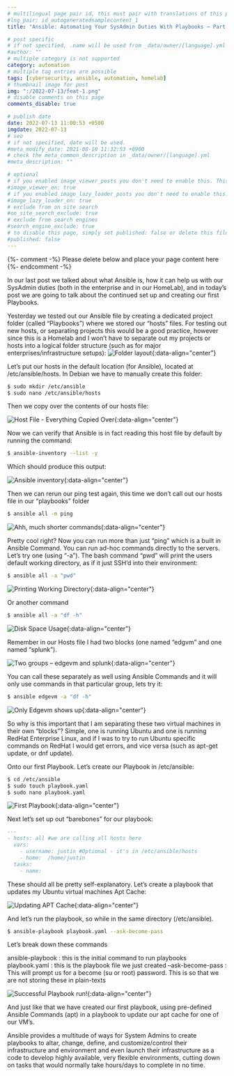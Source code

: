 ```yaml
---
# multilingual page pair id, this must pair with translations of this page. (This name must be unique)
#lng_pair: id_autogeneratedsamplecontent_1
title: "Ansible: Automating Your SysAdmin Duties With Playbooks – Part 2 – Setting up and Playbooks"

# post specific
# if not specified, .name will be used from _data/owner/[language].yml
#author: ""
# multiple category is not supported
category: automation
# multiple tag entries are possible
tags: [cybersecurity, ansible, automation, homelab]
# thumbnail image for post
img: ":/2022-07-13/feat-1.png"
# disable comments on this page
comments_disable: true

# publish date
date: 2022-07-13 11:00:53 +0500
imgdate: 2022-07-13
# seo
# if not specified, date will be used.
#meta_modify_date: 2021-08-10 11:32:53 +0900
# check the meta_common_description in _data/owner/[language].yml
#meta_description: ""

# optional
# if you enabled image_viewer_posts you don't need to enable this. This is only if image_viewer_posts = false
#image_viewer_on: true
# if you enabled image_lazy_loader_posts you don't need to enable this. This is only if image_lazy_loader_posts = false
#image_lazy_loader_on: true
# exclude from on site search
#on_site_search_exclude: true
# exclude from search engines
#search_engine_exclude: true
# to disable this page, simply set published: false or delete this file
#published: false
---
```


{%- comment -%} Please delete below and place your page content here {%- endcomment -%}

In our last post we talked about what Ansible is, how it can help us with our SysAdmin duties (both in the enterprise and in our HomeLab), and in today’s post we are going to talk about the continued set up and creating our first Playbooks.

Yesterday we tested out our Ansible file by creating a dedicated project folder (called “Playbooks”) where we stored our “hosts” files. For testing out new hosts, or separating projects this would be a good practice, however since this is a Homelab and I won’t have to separate out my projects or hosts into a logical folder structure (such as for major enterprises/infrastructure setups):
![Folder layout](:/{{page.imgdate}}/2.png){:data-align="center"}

Let’s put our hosts in the default location (for Ansible), located at /etc/ansible/hosts. In Debian we have to manually create this folder:

```bash
$ sudo mkdir /etc/ansible
$ sudo nano /etc/ansible/hosts
```

Then we copy over the contents of our hosts file:

![Host File - Everything Copied Over](:/{{page.imgdate}}/3.png){:data-align="center"}

Now we can verify that Ansible is in fact reading this host file by default by running the command:

```bash
$ ansible-inventory --list -y
```

Which should produce this output:

![Ansible inventory](:/{{page.imgdate}}/4.png){:data-align="center"}

Then we can rerun our ping test again, this time we don’t call out our hosts file in our “playbooks” folder

```bash
$ ansible all -m ping
```

![Ahh, much shorter commands](:/{{page.imgdate}}/5.png){:data-align="center"}

Pretty cool right? Now you can run more than just “ping” which is a built in Ansible Command. You can run ad-hoc commands directly to the servers. Let’s try one (using “-a”). The bash command “pwd” will print the users default working directory, as if it just SSH’d into their environment:

```bash
$ ansible all -a "pwd"
```

![Printing Working Directory](:/{{page.imgdate}}/6.png){:data-align="center"}

Or another command

```bash
$ ansible all -a "df -h"
```

![Disk Space Usage](:/{{page.imgdate}}/7.png){:data-align="center"}

Remember in our Hosts file I had two blocks (one named “edgvm” and one named “splunk”).

![Two groups – edgevm and splunk](:/{{page.imgdate}}/8.png){:data-align="center"}

You can call these separately as well using Ansible Commands and it will only use commands in that particular group, lets try it:

```bash
$ ansible edgevm -a "df -h"
```

![Only Edgevm shows up](:/{{page.imgdate}}/9.png){:data-align="center"}

So why is this important that I am separating these two virtual machines in their own “blocks”? Simple, one is running Ubuntu and one is running RedHat Enterprise Linux, and if I was to try to run Ubuntu specific commands on RedHat I would get errors, and vice versa (such as apt-get update, or dnf update).

Onto our first Playbook. Let’s create our Playbook in /etc/ansible:

```bash
$ cd /etc/ansible
$ sudo touch playbook.yaml
$ sudo nano playbook.yaml
```

![First Playbook](:/{{page.imgdate}}/10.png){:data-align="center"}

Next let’s set up out “barebones” for our playbook:

```md
---
- hosts: all #we are calling all hosts here
  vars:
    - username: justin #Optional - it's in /etc/ansible/hosts
    - home:  /home/justin 
  tasks:
    - name: 
```

These should all be pretty self-explanatory. Let’s create a playbook that updates my Ubuntu virtual machines Apt Cache:

![Updating APT Cache](:/{{page.imgdate}}/11.png){:data-align="center"}

And let’s run the playbook, so while in the same directory (/etc/ansible).

```bash
$ ansible-playbook playbook.yaml --ask-become-pass
```

Let’s break down these commands

ansible-playbook : this is the initial command to run playbooks
playbook.yaml : this is the playbook file we just created
–ask-become-pass : This will prompt us for a become (su or root) password. This is so that we are not storing these in plain-texts

![Successful Playbook run!](:/{{page.imgdate}}/12.png){:data-align="center"}

And just like that we have created our first playbook, using pre-defined Ansible Commands (apt) in a playbook to update our apt cache for one of our VM’s.

Ansible provides a multitude of ways for System Admins to create playbooks to altar, change, define, and customize/control their infrastructure and environment and even launch their infrastructure as a code to develop highly available, very flexible environments, cutting down on tasks that would normally take hours/days to complete in no time.


